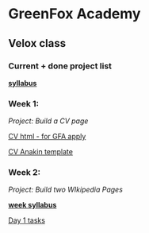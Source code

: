 
# GreenFox Academy
## Velox class 

### Current + done project list

[**syllabus**](https://github.com/szepnapot/velox-syllabus "fork")


### Week 1:

*Project: Build a CV page*

[CV html - for GFA apply](https://szepnapot.github.io "CV page")

[CV Anakin template](https://szepnapot.github.io/anakin "Anakin CV")


### Week 2:

*Project: Build two WIkipedia Pages*

[**week syllabus**](https://github.com/greenfox-velox/velox-syllabus/tree/master/week-02)

[Day 1 tasks](https://github.com/greenfox-velox/velox-syllabus/tree/master/week-02/1-layout "Syllabus")




